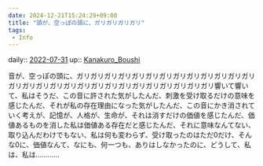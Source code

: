 ```yaml
---
date: 2024-12-21T15:24:29+09:00
title: "頭が、空っぽの頭に、ガリガリガリガリ"
tags:
 - Info
---
```


daily:: [2022-07-31](Daily_Note/2022-07-31.md)
up:: [Kanakuro_Boushi](../Bar/Novel/Nacaria/Kanakuro_Boushi.md)

音が、空っぽの頭に、ガリガリガリガリガリガリガリガリガリガリガリガリガリガリガリガリガリガリガリガリガリガリガリガリガリガリガリガリ響いて響いて、私はそうだ、この音に許された気がしたんだ、刺激を受け取るだけの意味を感じたんだ、それが私の存在理由になった気がしたんだ、この音にかき消されていく考えが、記憶が、人格が、生命が、それは消すだけの価値を感じたんだ、価値あるものを消した私は価値ある存在だと感じたんだ、それに意味なんてない、取り込んだわけでもない、私は何も変わらず、受け取ったのはただ0だけ、そんな0に、価値なんて、なにも、何一つも、ありはしなかったのに、どうして、私は、私は…………